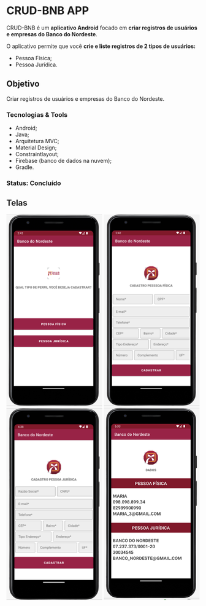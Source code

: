 # CRUD-BNB APP

CRUD-BNB é um **aplicativo Android** focado em **criar registros de usuários e empresas do Banco do Nordeste**.

O aplicativo permite que você **crie e liste registros de 2 tipos de usuários:**
* Pessoa Física;
* Pessoa Jurídica.

## Objetivo 

Criar registros de usuários e empresas do Banco do Nordeste.

### Tecnologias & Tools

* Android;
* Java;
* Arquitetura MVC;
* Material Design;
* Constraintlayout;
* Firebase (banco de dados na nuvem);
* Gradle.

### Status: Concluído

## Telas
<p align="center">
  <img src="./img/register_type_user.png" width="250" height="500"/>
  <img src="./img/register_user.png" width=250" height="500"/>
  <img src="./img/register_company.png" width=250" height="500"/>
  <img src="./img/list_data.png" width=250" height="500"/>
 </p>

<!-- Android App that's allow you to compare 2 list of strings and return the common strings between them -->

